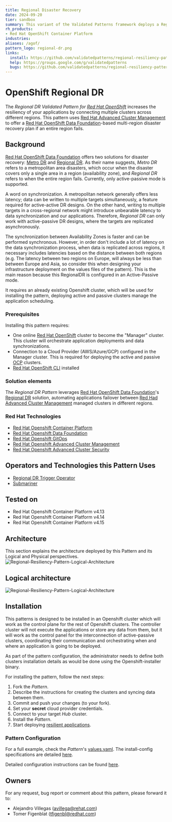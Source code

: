 ```yaml
---
title: Regional Disaster Recovery
date: 2024-09-20
tier: sandbox
summary: This variant of the Validated Patterns framework deploys a Regional Disaster Recovery Setup across multiple different regions
rh_products:
- Red Hat OpenShift Container Platform
industries:
aliases: /agof/
pattern_logo: regional-dr.png
links:
  install: https://github.com/validatedpatterns/regional-resiliency-pattern
  help: https://groups.google.com/g/validatedpatterns
  bugs: https://github.com/validatedpatterns/regional-resiliency-pattern/issues
---
```


# OpenShift Regional DR

The _Regional DR Validated Pattern for [Red Hat OpenShift][ocp]_ increases the resiliency
of your applications by connecting multiple clusters across different regions. This pattern
uses [Red Hat Advanced Cluster Management][acm] to offer a
[Red Hat OpenShift Data Foundation][odf]-based multi-region disaster recovery plan if an
entire region fails.

## Background

[Red Hat OpenShift Data Foundation][odf] offers two solutions for disaster
recovery: [Metro DR][mdr] and [Regional DR][rdr]. As their name suggests, _Metro
DR_ refers to a metropolitan area disasters, which occur when the disaster
covers only a single area in a region (availability zone), and _Regional DR_
refers to when the entire region fails.  Currently, only active-passive mode is
supported.

A word on synchronization. A metropolitan network generally offers less latency;
data can be written to multiple targets simultaneously, a feature required for
active-active DR designs. On the other hand, writing to multiple targets in a
cross-regional network might introduce unbearable latency to data
synchronization and our applications. Therefore, _Regional DR_ can only work
with active-passive DR designs, where the targets are replicated
asynchronously.

The synchronization between Availability Zones is faster and can be performed
synchronous. However, in order don't include a lot of latency on the data
synchronization process, when data is replicated across regions, it necessary
includes latencies based on the distance between both regions (e.g. The latency
between two regions on Europe, will always be less than between Europe and Asia,
so consider this when designing your infrastructure deployment on the values
files of the pattern). This is the main reason because this RegionalDR is
configured in an Active-Passive mode.

It requires an already existing Openshift cluster, which will be used for installing the
pattern, deploying active and passive clusters manage the application
scheduling.

### Prerequisites

Installing this pattern requires:
* One online [Red Hat OpenShift][ocp] cluster to become the "Manager" cluster.
This cluster will orchestrate application deployments and data synchronizations.
* Connection to a Cloud Provider (AWS/Azure/GCP) configured in the Manager
cluster. This is required for deploying the active and passive [OCP][ocp]
clusters.
* [Red Hat OpenShift CLI][cli] installed

### Solution elements

The _Regional DR Pattern_ leverages [Red Hat OpenShift Data Foundation][odf]'s
[Regional DR][rdr] solution, automating applications failover between
[Red Had Advanced Cluster Management][acm] managed clusters in different regions.

### Red Hat Technologies
- [Red Hat Openshift Container Platform][ocp]
- [Red Hat Openshift Data Foundation][odf]
- [Red Hat Openshift GitOps][ops]
- [Red Hat Openshift Advanced Cluster Management][acm]
- [Red Hat Openshift Advanced Cluster Security][acs]

## Operators and Technologies this Pattern Uses
- [Regional DR Trigger Operator][opr]
- [Submariner][sub]

## Tested on

- Red Hat Openshift Container Platform v4.13
- Red Hat Openshift Container Platform v4.14
- Red Hat Openshift Container Platform v4.15

## Architecture
This section explains the architecture deployed by this Pattern and its Logical
and Physical perspectives.
![Regional-Resiliency-Pattern-Logical-Architecture](/images/regional-resiliency-pattern/architecture-diagram-vp-regional-dr-v6.png)

## Logical architecture

![Regional-Resiliency-Pattern-Logical-Architecture](/images/regional-resiliency-pattern/logical-architecture-diagram-vp-regional-dr-v6.png)


## Installation
This patterns is designed to be installed in an Openshift cluster which will
work as the control plane for the rest of Openshift clusters. The controller
cluster will not execute the applications or store any data from them, but it
will work as the control panel for the interconnection of active-passive
clusters, coordinating their communication and orchestrating when and where an
application is going to be deployed.

As part of the pattern configuration, the administrator needs to define both
clusters installation details as would be done using the Openshift-installer
binary.

For installing the pattern, follow the next steps:
1. Fork the _Pattern_.
2. Describe the instructions for creating the clusters and syncing data between them.
3. Commit and push your changes (to your fork).
4. Set your **secret** cloud provider credentials.
5. Connect to your target _Hub_ cluster.
6. Install the _Pattern_.
7. Start deploying [resilient applications][rdr].


### Pattern Configuration

For a full example, check the _Pattern_'s [values.yaml][yml]. The install-config
specifications are detailed [here][cfg].

Detailed configuration instructions can be found [here][rrp].


## Owners

For any request, bug report or comment about this pattern, please forward it to:
* Alejandro Villegas (avillega@rehat.com)
* Tomer Figenblat (tfigenbl@redhat.com)

<!-- LINKS -->
[acm]: https://www.redhat.com/en/technologies/management/advanced-cluster-management
[acs]: https://www.redhat.com/en/technologies/cloud-computing/openshift/advanced-cluster-security-kubernetes
[aws]: https://www.redhat.com/en/technologies/cloud-computing/openshift/aws
[azr]: https://www.redhat.com/en/technologies/cloud-computing/openshift/azure
[cfg]: https://docs.openshift.com/container-platform/4.17/installing/installing_bare_metal_ipi/ipi-install-installation-workflow.html#additional-resources_config
[cli]: https://docs.openshift.com/container-platform/4.14/cli_reference/openshift_cli/getting-started-cli.html
[gcp]: https://www.redhat.com/en/blog/red-hat-openshift-is-now-available-on-google-cloud-marketplace
[mdr]: https://docs.redhat.com/en/documentation/red_hat_openshift_data_foundation/4.16/html/configuring_openshift_data_foundation_disaster_recovery_for_openshift_workloads/metro-dr-solution
[ocp]: https://www.redhat.com/en/technologies/cloud-computing/openshift
[odf]: https://www.redhat.com/en/technologies/cloud-computing/openshift-data-foundation
[ops]: https://www.redhat.com/en/technologies/cloud-computing/openshift/gitops
[opr]: https://github.com/RHEcosystemAppEng/regional-dr-trigger-operator
[sub]: https://submariner.io/
[rdr]: https://docs.redhat.com/en/documentation/red_hat_openshift_data_foundation/4.16/html/configuring_openshift_data_foundation_disaster_recovery_for_openshift_workloads/rdr-solution
[rrp]: https://github.com/validatedpatterns/regional-resiliency-pattern?tab=readme-ov-file#installation
[yml]: https://github.com/validatedpatterns/regional-resiliency-pattern/blob/main/charts/hub/rdr/values.yaml
